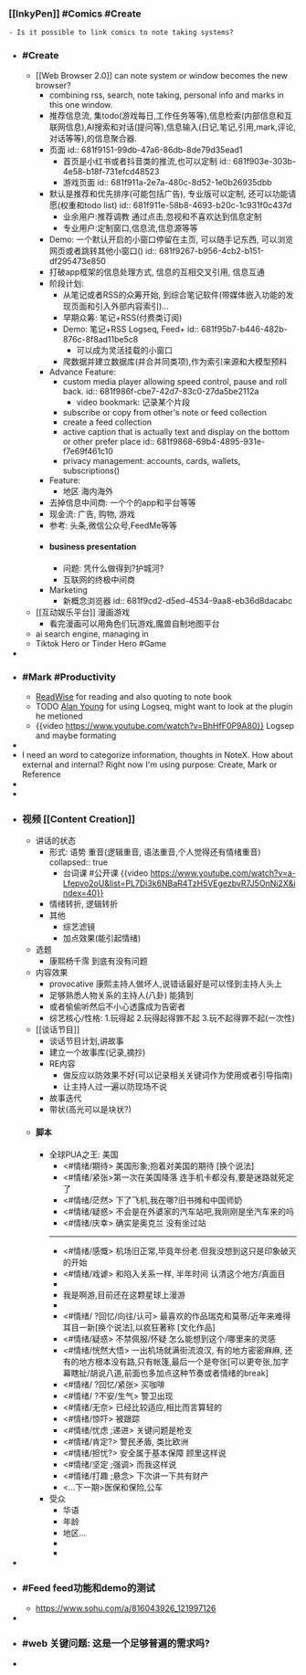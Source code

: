 ### [[InkyPen]] #Comics #Create
	- Is it possible to link comics to note taking systems?
- ### #Create
	- [[Web Browser 2.0]] can note system or window becomes the new browser?
		- combining rss, search, note taking, personal info and marks in this one window.
		- 推荐信息流, 集todo(游戏每日,工作任务等等),信息检索(内部信息和互联网信息),AI搜索和对话(提问等),信息输入(日记,笔记,引用,mark,评论,对话等等),的信息聚合器.
		- 页面
		  id:: 681f9151-99db-47a6-86db-8de79d35ead1
			- 首页是小红书或者抖音类的推流,也可以定制
			  id:: 681f903e-303b-4e58-b18f-731efcd48523
			- 游戏页面
			  id:: 681f911a-2e7a-480c-8d52-1e0b26935dbb
		- 默认是推荐和优先排序(可能包括广告), 专业版可以定制, 还可以功能请愿(权重和todo list)
		  id:: 681f911e-58b8-4693-b20c-1c931f0c437d
			- 业余用户:推荐调教 通过点击,忽视和不喜欢达到信息定制
			- 专业用户:定制窗口,信息流,信息源等等
		- Demo: 一个默认开启的小窗口停留在主页, 可以随手记东西, 可以浏览网页或者跳转其他小窗口()
		  id:: 681f9267-b956-4cb2-b151-df295473e850
		- 打破app框架的信息处理方式, 信息的互相交叉引用, 信息互通
		- 阶段计划:
			- 从笔记或者RSS的众筹开始, 到综合笔记软件(带媒体嵌入功能的发现页面和引入外部内容索引)...
			- 早期众筹: 笔记+RSS(付费类订阅)
			- Demo: 笔记+RSS Logseq, Feed+
			  id:: 681f95b7-b446-482b-876c-8f8ad11be5c8
				- 可以成为灵活挂载的小窗口
			- 爬数据并建立数据库(并合并同类项),作为索引来源和大模型预料
		- Advance Feature:
			- custom media player allowing speed control, pause and roll back.
			  id:: 681f986f-cbe7-42d7-83c0-27da5be2112a
				- video bookmark: 记录某个片段
			- subscribe or copy from other's note or feed collection
			- create a feed collection
			- active caption that is actually text and display on the bottom or other prefer place
			  id:: 681f9868-69b4-4895-931e-f7e69f461c10
			- privacy management: accounts, cards, wallets, subscriptions()
		- Feature:
			- 地区 海内海外
		- 去掉信息中间商: 一个个的app和平台等等
		- 现金流: 广告, 购物, 游戏
		- 参考: 头条,微信公众号,FeedMe等等
		- #### business presentation
			- 问题: 凭什么做得到?护城河?
			- 互联网的终极中间商
		- Marketing
			- 新概念浏览器
			  id:: 681f9cd2-d5ed-4534-9aa8-eb36d8dacabc
	- [[互动娱乐平台]] 漫画游戏
		- 看完漫画可以用角色们玩游戏,魔兽自制地图平台
	- ai search engine, managing in
	- Tiktok Hero or Tinder Hero #Game
-
- ### #Mark #Productivity
	- [ReadWise](https://readwise.io/) for reading and also quoting to note book
	- TODO [Alan Young](https://www.youtube.com/@ItsAlanYoung) for using Logseq, might want to look at the plugin he metioned
	- {{video https://www.youtube.com/watch?v=BhHfF0P9A80}} Logsep and maybe formating
-
- I need an word to categorize information, thoughts in NoteX. How about external and internal? Right now I'm using purpose: Create, Mark or Reference
-
-
- ### 视频 [[Content Creation]]
	- 讲话的状态
		- 形式: 语势 重音(逻辑重音, 语法重音,个人觉得还有情绪重音)
		  collapsed:: true
			- 台词课 #公开课 {{video https://www.youtube.com/watch?v=a-Lfepvo2oU&list=PL7Di3k6NBaR4TzH5VEgezbvR7J5OnNi2X&index=40}}
		- 情绪转折, 逻辑转折
		- 其他
			- 综艺滤镜
			- 加点效果(能引起情绪)
	- 选题
		- 康熙杨千霈 到底有没有问题
	- 内容效果
		- provocative 康熙主持人做坏人,说错话最好是可以怪到主持人头上
		- 足够熟悉人物关系的主持人(八卦) 能猜到
		- 或者偷偷听然后不小心透露成为告密者
		- 综艺核心/性格: 1.玩得起 2.玩得起得罪不起 3.玩不起得罪不起(一次性)
	- [[谈话节目]]
		- 谈话节目计划,讲故事
		- 建立一个故事库(记录,摘抄)
		- RE内容
			- 做反应以防效果不好(可以记录相关关键词作为使用或者引导指南)
			- 让主持人过一遍以防现场不说
		- 故事迭代
		- 带状(高光可以是块状?)
	- #### 脚本
		- 全球PUA之王: 美国
			- <#情绪/期待> 美国形象;抱着对美国的期待 [换个说法]
			- <#情绪/紧张>第一次在美国降落 连手机卡都没有,要是迷路就死定了
			- <#情绪/茫然> 下了飞机,我在哪?旧书摊和中国师奶
			- <#情绪/疑惑> 不会是在外婆家的汽车站吧,我刚刚是坐汽车来的吗
			- <#情绪/庆幸> 确实是奥克兰 没有坐过站
			- ---
			- <#情绪/感慨> 机场旧正常,毕竟年份老.但我没想到这只是印象破灭的开始
			- <#情绪/戏谑> 和陷入关系一样, 半年时间 认清这个地方/真面目
			-
			- 我是啊游,目前还在这颗星球上漫游
			-
			- <#情绪/ ?回忆/向往/认可> 最喜欢的作品瑞克和莫蒂/近年来难得耳目一新[换个说法],以疯狂著称 [文化作品]
			- <#情绪/疑惑> 不禁佩服/怀疑 怎么能想到这个/哪里来的灵感
			- <#情绪/恍然大悟> 一出机场就满街流浪汉, 有的地方密密麻麻, 还有的地方根本没有路,只有帐篷,最后一个是夸张[可以更夸张,加字幕瞎扯/胡说八道,前面也多加点这种节奏或者情绪的break]
			- <#情绪/ ?回忆/紧张> 买咖啡
			- <#情绪/ ?不安/生气> 警卫出现
			- <#情绪/无奈> 已经比较适应,相比而言算轻的
			- <#情绪/惊吓> 被跟踪
			- <#情绪/忧虑 ;递进> 关键问题是枪支
			- <#情绪/肯定?> 警民矛盾, 类比欧洲
			- <#情绪/担忧?> 安全属于基本保障 顾里这样说
			- <#情绪/坚定 ;强调> 而我这样说
			- <#情绪/打趣 ;悬念> 下次讲一下共有财产
			- <...下一期>医保和保险,公车
		- 受众
			- 华语
			- 年龄
			- 地区...
			-
			-
-
- ### #Feed feed功能和demo的测试
	- https://www.sohu.com/a/816043926_121997126
-
- ### #web 关键问题: 这是一个足够普遍的需求吗?
-